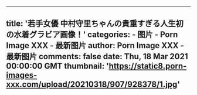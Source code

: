 
---
title: '若手女優 中村守里ちゃんの貴重すぎる人生初の水着グラビア画像！'
categories: 
    - 图片
    - Porn Image XXX - 最新图片
author: Porn Image XXX - 最新图片
comments: false
date: Thu, 18 Mar 2021 00:00:00 GMT
thumbnail: 'https://static8.porn-images-xxx.com/upload/20210318/907/928378/1.jpg'
---

<div>   
<img src="https://static8.porn-images-xxx.com/upload/20210318/907/928378/1.jpg" referrerpolicy="no-referrer" alt> <img src="https://static8.porn-images-xxx.com/upload/20210318/907/928378/2.jpg" referrerpolicy="no-referrer" alt> <img src="https://static8.porn-images-xxx.com/upload/20210318/907/928378/3.jpg" referrerpolicy="no-referrer" alt> <img src="https://static8.porn-images-xxx.com/upload/20210318/907/928378/4.jpg" referrerpolicy="no-referrer" alt> <img src="https://static8.porn-images-xxx.com/upload/20210318/907/928378/5.jpg" referrerpolicy="no-referrer" alt> <img src="https://static8.porn-images-xxx.com/upload/20210318/907/928378/6.jpg" referrerpolicy="no-referrer" alt> <img src="https://static8.porn-images-xxx.com/upload/20210318/907/928378/7.jpg" referrerpolicy="no-referrer" alt> <img src="https://static8.porn-images-xxx.com/upload/20210318/907/928378/8.jpg" referrerpolicy="no-referrer" alt> <img src="https://static8.porn-images-xxx.com/upload/20210318/907/928378/9.jpg" referrerpolicy="no-referrer" alt>  
</div>
            